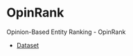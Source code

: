 # OpinRank
Opinion-Based Entity Ranking - OpinRank
- [Dataset](https://github.com/kavgan/OpinRank/blob/master/OpinRankDatasetWithJudgments.zip)
